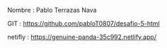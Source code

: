 Nombre  : Pablo Terrazas Nava

GIT : https://github.com/pabloT0807/desafio-5-html

netifly :  https://genuine-panda-35c992.netlify.app/


